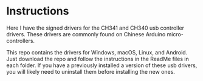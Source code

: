 # Instructions

Here I have the signed drivers for the CH341 and CH340 usb controller drivers. These drivers are commonly found on Chinese Arduino micro-controllers. 

This repo contains the drivers for Windows, macOS, Linux, and Android. Just download the repo and follow the instructions in the ReadMe files in each folder. If you have a previously installed a version of these usb drivers, you will likely need to uninstall them before installing the new ones. 
